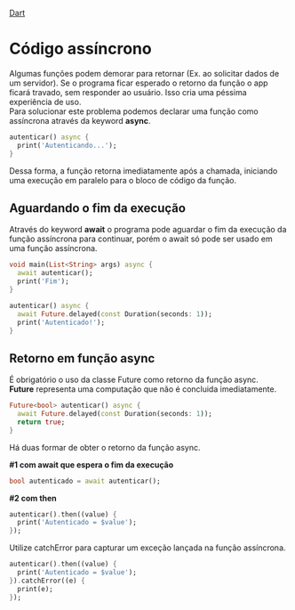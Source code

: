 [Dart](https://github.com/leofds/flutter-class/blob/master/dart/dart.md)

# Código assíncrono

Algumas funções podem demorar para retornar (Ex. ao solicitar dados de um servidor). Se o programa ficar esperado o retorno da função o app ficará travado, sem responder ao usuário. Isso cria uma péssima experiência de uso.\
Para solucionar este problema podemos declarar uma função como assíncrona através da keyword **async**.

```dart
autenticar() async {
  print('Autenticando...');
}
```

Dessa forma, a função retorna imediatamente após a chamada, iniciando uma execução em paralelo para o bloco de código da função.

## Aguardando o fim da execução

Através do keyword **await** o programa pode aguardar o fim da execução da função assíncrona para continuar, porém o await só pode ser usado em uma função assíncrona.

```dart
void main(List<String> args) async {
  await autenticar();
  print('Fim');
}
```

```dart
autenticar() async {
  await Future.delayed(const Duration(seconds: 1));
  print('Autenticado!');
}
```

## Retorno em função async

É obrigatório o uso da classe Future como retorno da função async.\
**Future** representa uma computação que não é concluida imediatamente.

```dart
Future<bool> autenticar() async {
  await Future.delayed(const Duration(seconds: 1));
  return true;
}
```

Há duas formar de obter o retorno da função async.

**#1 com await que espera o fim da execução**

```dart
bool autenticado = await autenticar();
```

**#2 com then**

```dart
autenticar().then((value) {
  print('Autenticado = $value');
});
```

Utilize catchError para capturar um exceção lançada na função assíncrona.

```dart
autenticar().then((value) {
  print('Autenticado = $value');
}).catchError((e) {
  print(e);
});
```
